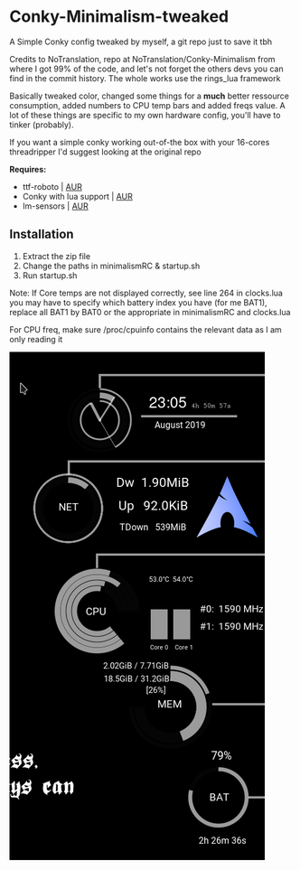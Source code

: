 # Conky-Minimalism-tweaked
A Simple Conky config tweaked by myself, a git repo just to save it tbh

Credits to NoTranslation, repo at NoTranslation/Conky-Minimalism from where I got 99% of the code, and let's not forget the others devs you can find in the commit history.
The whole works use the rings\_lua framework

Basically tweaked color, changed some things for a **much** better ressource consumption, added numbers to CPU temp bars and added freqs value. A lot of these things are specific to my own hardware config, you'll have to tinker (probably).


If you want a simple conky working out-of-the box with your 16-cores threadripper I'd suggest looking at the original repo



**Requires:**
* ttf-roboto  |  [AUR](https://www.archlinux.org/packages/community/any/ttf-roboto/)
* Conky with lua support | [AUR](https://aur.archlinux.org/packages/conky-lua/)
* lm-sensors | [AUR](https://www.archlinux.org/packages/?name=lm_sensors)

## Installation
1. Extract the zip file
2. Change the paths in minimalismRC & startup.sh
3. Run startup.sh

Note: If Core temps are not displayed correctly, see line 264 in clocks.lua
you may have to specify which battery index you have (for me BAT1), replace all BAT1 by BAT0 or the appropriate in minimalismRC and clocks.lua

For CPU freq, make sure /proc/cpuinfo contains the relevant data as I am only reading it

![](./example.png)


